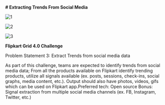 **# Extracting Trends From Social Media**

![1](https://user-images.githubusercontent.com/76240891/210323111-4603d248-e3f4-4328-8ee0-9977b84950c3.png)


![2](https://user-images.githubusercontent.com/76240891/210322170-28c823d7-456d-4815-a1d3-09a40a65a281.png)

![3](https://user-images.githubusercontent.com/76240891/210322178-91492904-fab5-4fee-bc62-dd376cf5b902.png)


**Flipkart Grid 4.0 Challenge**

Problem Statement 3: Extract Trends from social media data

As part of this challenge, teams are expected to identify trends from social media data; From all the
products available on Flipkart identify trending products, utilize all signals available (ex. posts, sessions,
check-ins, social graphs, media content, etc.). Output should also have photos, videos, gifs which can be
used on Flipkart app.Preferred tech: Open source
Bonus: Signal extraction from multiple social media channels (ex. FB, Instagram, Twitter, etc.)
